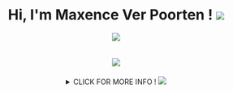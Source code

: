 <h1 align="center">Hi, I'm Maxence Ver Poorten ! <img src="https://i.pinimg.com/originals/bb/52/20/bb5220dccb70fed4d9bd101efad8476d.gif" width="50px"></h1>

<p align="center">
<img src="https://github.com/Maxence-vp/Maxence-vp/assets/120386971/524171a7-9e7d-47ab-acef-ba17ed7370c8">
</p>

<br clear="both">

<div align="center">
  <img src="https://profile-counter.glitch.me/Maxence-vp/count.svg?"  />
</div>

<br clear="both">

<details/>
<summary align="center">CLICK FOR MORE INFO ! <img src="https://i.pinimg.com/originals/9f/b1/25/9fb125f1fedc8cc62ab5b20699ebd87d.gif" width="60px"> </summary>

###

<br clear="both">

<h2 align="left"> Connect with Me <img src="https://images-wixmp-ed30a86b8c4ca887773594c2.wixmp.com/f/156aee08-3185-425f-931e-4dee3780d814/dai420w-1ec74242-2aad-47a3-8cf3-6c6f0f7c297b.gif?token=eyJ0eXAiOiJKV1QiLCJhbGciOiJIUzI1NiJ9.eyJzdWIiOiJ1cm46YXBwOjdlMGQxODg5ODIyNjQzNzNhNWYwZDQxNWVhMGQyNmUwIiwiaXNzIjoidXJuOmFwcDo3ZTBkMTg4OTgyMjY0MzczYTVmMGQ0MTVlYTBkMjZlMCIsIm9iaiI6W1t7InBhdGgiOiJcL2ZcLzE1NmFlZTA4LTMxODUtNDI1Zi05MzFlLTRkZWUzNzgwZDgxNFwvZGFpNDIwdy0xZWM3NDI0Mi0yYWFkLTQ3YTMtOGNmMy02YzZmMGY3YzI5N2IuZ2lmIn1dXSwiYXVkIjpbInVybjpzZXJ2aWNlOmZpbGUuZG93bmxvYWQiXX0.5zDqxRpIYzNeoXnhDwKYB6C3pqdBVmRZTkmVvsVgAf0" width="60px">  </h2>

<div align="center">
 <a href="mailto:maxence.verpoorten@gmail.com"><img src="https://img.shields.io/badge/Gmail-d5d5d5?style=for-the-badge&logo=gmail&logoColor=0A0209" alt="email of Florent Baccard" width="100" height="30" /></a>
 <a href=""><img src="https://img.shields.io/badge/Discord-d5d5d5?style=for-the-badge&logo=discord&logoColor=0A0209" alt="profile of Discord with username maxencevp" width="100" height="30" ></a>
 <a href=""><img src="https://img.shields.io/badge/Instagram-d5d5d5?style=for-the-badge&logo=linkedin&logoColor=0A0209" alt="profile of LinkedIn with username maxence-vp" width="100" height="30" /></a>
 </div>

###

<h2 align="left">Languages and Tools:</h2>
<p align="left"> <a href="https://getbootstrap.com" target="_blank" rel="noreferrer"> <img src="https://raw.githubusercontent.com/devicons/devicon/master/icons/bootstrap/bootstrap-plain-wordmark.svg" alt="bootstrap" width="40" height="40"/> </a> <a href="https://expressjs.com" target="_blank" rel="noreferrer"> <img src="https://raw.githubusercontent.com/devicons/devicon/master/icons/express/express-original-wordmark.svg" alt="express" width="40" height="40"/> </a> <a href="https://www.figma.com/" target="_blank" rel="noreferrer"> <img src="https://www.vectorlogo.zone/logos/figma/figma-icon.svg" alt="figma" width="40" height="40"/> </a> <a href="https://git-scm.com/" target="_blank" rel="noreferrer"> <img src="https://www.vectorlogo.zone/logos/git-scm/git-scm-icon.svg" alt="git" width="40" height="40"/> </a> <a href="https://developer.mozilla.org/en-US/docs/Web/JavaScript" target="_blank" rel="noreferrer"> <img src="https://raw.githubusercontent.com/devicons/devicon/master/icons/javascript/javascript-original.svg" alt="javascript" width="40" height="40"/> </a> <a href="https://www.mongodb.com/" target="_blank" rel="noreferrer"> <img src="https://raw.githubusercontent.com/devicons/devicon/master/icons/mongodb/mongodb-original-wordmark.svg" alt="mongodb" width="40" height="40"/> </a> <a href="https://www.mysql.com/" target="_blank" rel="noreferrer"> <img src="https://raw.githubusercontent.com/devicons/devicon/master/icons/mysql/mysql-original-wordmark.svg" alt="mysql" width="40" height="40"/> </a> <a href="https://nodejs.org" target="_blank" rel="noreferrer"> <img src="https://raw.githubusercontent.com/devicons/devicon/master/icons/nodejs/nodejs-original-wordmark.svg" alt="nodejs" width="40" height="40"/> </a> <a href="https://www.php.net" target="_blank" rel="noreferrer"> <img src="https://raw.githubusercontent.com/devicons/devicon/master/icons/php/php-original.svg" alt="php" width="40" height="40"/> </a> <a href="https://reactjs.org/" target="_blank" rel="noreferrer"> <img src="https://raw.githubusercontent.com/devicons/devicon/master/icons/react/react-original-wordmark.svg" alt="react" width="40" height="40"/> </a> <a href="https://reactnative.dev/" target="_blank" rel="noreferrer"> <img src="https://reactnative.dev/img/header_logo.svg" alt="reactnative" width="40" height="40"/> </a> </p>

